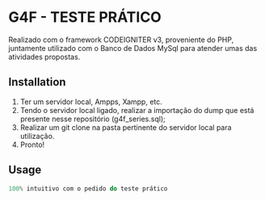 # G4F - TESTE PRÁTICO

Realizado com o framework CODEIGNITER v3, proveniente do PHP, juntamente utilizado com o Banco de Dados MySql para atender umas das atividades propostas.

## Installation

1. Ter um servidor local, Ampps, Xampp, etc.
2. Tendo o servidor local ligado, realizar a importação do dump que está presente nesse repositório (g4f_series.sql);
3. Realizar um git clone na pasta pertinente do servidor local para utilização.
4. Pronto!

## Usage

```php
100% intuitivo com o pedido do teste prático
```

